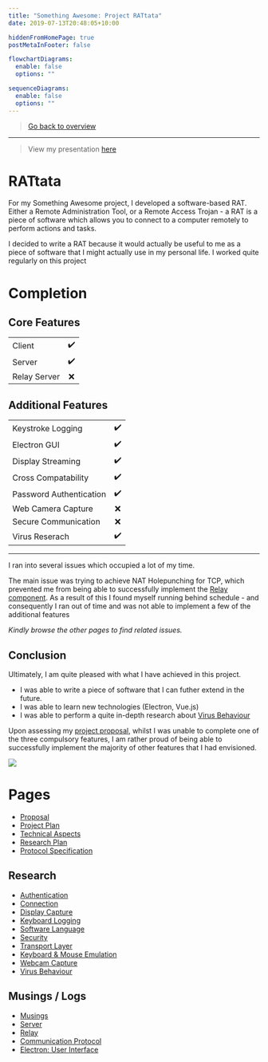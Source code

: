 ```yaml
---
title: "Something Awesome: Project RATtata"
date: 2019-07-13T20:48:05+10:00

hiddenFromHomePage: true
postMetaInFooter: false

flowchartDiagrams:
  enable: false
  options: ""

sequenceDiagrams:
  enable: false
  options: ""
---
```


> [Go back to overview](../)

---

> View my presentation [here](https://featherbear.github.io/UNSW-COMP6441-RATtata/)

# RATtata

For my Something Awesome project, I developed a software-based RAT.  
Either a Remote Administration Tool, or a Remote Access Trojan - a RAT is a piece of software which allows you to connect to a computer remotely to perform actions and tasks.

I decided to write a RAT because it would actually be useful to me as a piece of software that I might actually use in my personal life. I worked quite regularly on this project 

# Completion

## Core Features

|||
|:--|:--:|
|Client|&#x2714;&#xFE0F;|
|Server|&#x2714;&#xFE0F;|
|Relay Server|&#x274C;|

## Additional Features
|||
|:--|:--:|
|Keystroke Logging|&#x2714;&#xFE0F;|
|Electron GUI|&#x2714;&#xFE0F;|
|Display Streaming|&#x2714;&#xFE0F;|
|Cross Compatability|&#x2714;&#xFE0F;|
|Password Authentication|&#x2714;&#xFE0F;|
|Web Camera Capture|&#x274C;|
|Secure Communication|&#x274C;|
|Virus Reserach|&#x2714;&#xFE0F;|

---

I ran into several issues which occupied a lot of my time.

The main issue was trying to achieve NAT Holepunching for TCP, which prevented me from being able to successfully implement the [Relay component](../../something-awesome-component-relay). As a result of this I found myself running behind schedule - and consequently I ran out of time and was not able to implement a few of the additional features

_Kindly browse the other pages to find related issues._  

## Conclusion

Ultimately, I am quite pleased with what I have achieved in this project.

* I was able to write a piece of software that I can futher extend in the future.
* I was able to learn new technologies (Electron, Vue.js)
* I was able to perform a quite in-depth research about [Virus Behaviour](../../something-awesome-research-virus-behaviour)

Upon assessing my [project proposal](../../something-awesome-proposal), whilst I was unable to complete one of the three compulsory features, I am rather proud of being able to successfully implement the majority of other features that I had envisioned.

![](../screely-1563863889486.png)

# Pages

* [Proposal](../../something-awesome-proposal)  
* [Project Plan](../../something-awesome-project-plan)  
* [Technical Aspects](../../something-awesome-technical-aspects)
* [Research Plan](../../something-awesome-research-plan)
* [Protocol Specification](../../something-awesome-dev-protocol)

## Research

- [Authentication](../../something-awesome-research-authentication)
- [Connection](../../something-awesome-research-connection)
- [Display Capture](../../something-awesome-research-display-capture)
- [Keyboard Logging](../../something-awesome-research-keylogging)
- [Software Language](../../something-awesome-research-language)
- [Security](../../something-awesome-research-security)
- [Transport Layer](../../something-awesome-research-transport)
- [Keyboard & Mouse Emulation](../../_something-awesome-research-keyboard-mouse-emulation)
- [Webcam Capture](../../_something-awesome-research-webcam)
- [Virus Behaviour](../../something-awesome-research-virus-behaviour)

## Musings / Logs

- [Musings](../../something-awesome-musings)
- [Server](../../something-awesome-component-server)
- [Relay](../../something-awesome-component-relay)
- [Communication Protocol](../../something-awesome-component-communication-protocol)
- [Electron: User Interface](../../something-awesome-dev-gui)

